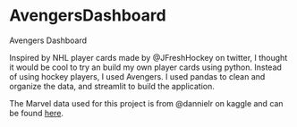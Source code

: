 # AvengersDashboard
Avengers Dashboard

Inspired by NHL player cards made by @JFreshHockey on twitter, I thought it would be cool to try an build my own player cards using python. Instead of using hockey players, I used Avengers. I used pandas to clean and organize the data, and streamlit to build the application. 

The Marvel data used for this project is from @dannielr on kaggle and can be found [here](https://www.kaggle.com/datasets/dannielr/marvel-superheroes).
